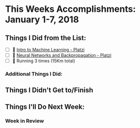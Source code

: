 # This Weeks Accomplishments: January 1-7, 2018

## Things I Did from the List:
- [ ] 🚀 [Intro to Machine Learning - Platzi](https://platzi.com/cursos/ia/)
- [ ] 🚀 [Neural Networks and Backpropagation  - Platzi](https://platzi.com/cursos/redes-neuronales/)
- [ ] 🏃 Running 3 times (15Km total)

### Additional Things I Did:

## Things I Didn't Get to/Finish

## Things I'll Do Next Week:

### Week in Review